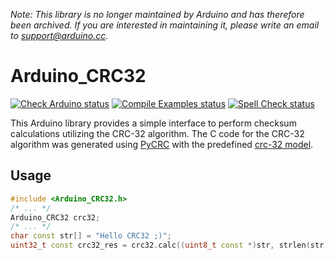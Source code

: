*Note: This library is no longer maintained by Arduino and has therefore been archived. If you are interested in maintaining it, please write an email to support@arduino.cc.*

Arduino_CRC32
=============

[![Check Arduino status](https://github.com/arduino-libraries/Arduino_CRC32/actions/workflows/check-arduino.yml/badge.svg)](https://github.com/arduino-libraries/Arduino_CRC32/actions/workflows/check-arduino.yml)
[![Compile Examples status](https://github.com/arduino-libraries/Arduino_CRC32/actions/workflows/compile-examples.yml/badge.svg)](https://github.com/arduino-libraries/Arduino_CRC32/actions/workflows/compile-examples.yml)
[![Spell Check status](https://github.com/arduino-libraries/Arduino_CRC32/actions/workflows/spell-check.yml/badge.svg)](https://github.com/arduino-libraries/Arduino_CRC32/actions/workflows/spell-check.yml)

This Arduino library provides a simple interface to perform checksum calculations utilizing the CRC-32 algorithm. The C code for the CRC-32 algorithm was generated using [PyCRC](https://pycrc.org) with the predefined [crc-32 model](https://pycrc.org/models.html#crc-32).

## Usage

```C++
#include <Arduino_CRC32.h>
/* ... */
Arduino_CRC32 crc32;
/* ... */
char const str[] = "Hello CRC32 ;)";
uint32_t const crc32_res = crc32.calc((uint8_t const *)str, strlen(str));
```
